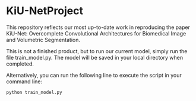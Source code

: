 # KiU-NetProject

This repository reflects our most up-to-date work in reproducing the paper KiU-Net: Overcomplete Convolutional Architectures for Biomedical Image and Volumetric Segmentation.

This is not a finished product, but to run our current model, simply run the file train_model.py. The model will be saved in your local directory when completed.

Alternatively, you can run the following line to execute the script in your command line:
```python
python train_model.py
```
